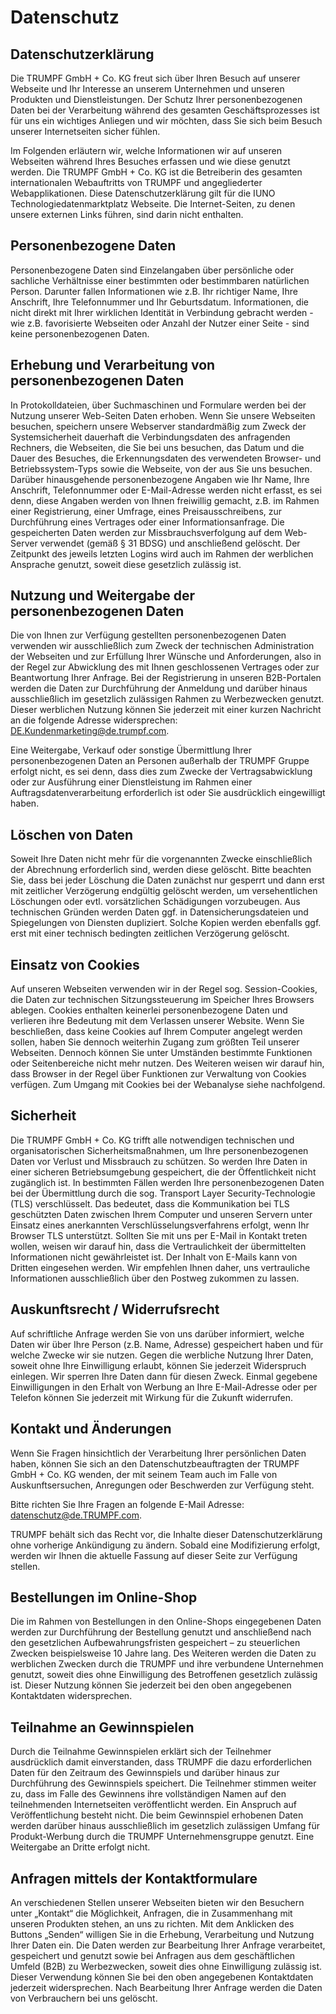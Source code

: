 # Datenschutz

## Datenschutzerklärung

Die TRUMPF GmbH + Co. KG freut sich über Ihren Besuch auf unserer Webseite und Ihr Interesse an unserem Unternehmen und unseren Produkten und Dienstleistungen. Der Schutz Ihrer personenbezogenen Daten bei der Verarbeitung während des gesamten Geschäftsprozesses ist für uns ein wichtiges Anliegen und wir möchten, dass Sie sich beim Besuch unserer Internetseiten sicher fühlen.

Im Folgenden erläutern wir, welche Informationen wir auf unseren Webseiten während Ihres Besuches erfassen und wie diese genutzt werden. Die TRUMPF GmbH + Co. KG ist die Betreiberin des gesamten internationalen Webauftritts von TRUMPF und angegliederter Webapplikationen. Diese Datenschutzerklärung gilt für die IUNO Technologiedatenmarktplatz Webseite. Die Internet-Seiten, zu denen unsere externen Links führen, sind darin nicht enthalten.

## Personenbezogene Daten

Personenbezogene Daten sind Einzelangaben über persönliche oder sachliche Verhältnisse einer bestimmten oder bestimmbaren natürlichen Person. Darunter fallen Informationen wie z.B. Ihr richtiger Name, Ihre Anschrift, Ihre Telefonnummer und Ihr Geburtsdatum. Informationen, die nicht direkt mit Ihrer wirklichen Identität in Verbindung gebracht werden - wie z.B. favorisierte Webseiten oder Anzahl der Nutzer einer Seite - sind keine personenbezogenen Daten.

## Erhebung und Verarbeitung von personenbezogenen Daten

In Protokolldateien, über Suchmaschinen und Formulare werden bei der Nutzung unserer Web-Seiten Daten erhoben. Wenn Sie unsere Webseiten besuchen, speichern unsere Webserver standardmäßig zum Zweck der Systemsicherheit dauerhaft die Verbindungsdaten des anfragenden Rechners, die Webseiten, die Sie bei uns besuchen, das Datum und die Dauer des Besuches, die Erkennungsdaten des verwendeten Browser- und Betriebssystem-Typs sowie die Webseite, von der aus Sie uns besuchen. Darüber hinausgehende personenbezogene Angaben wie Ihr Name, Ihre Anschrift, Telefonnummer oder E-Mail-Adresse werden nicht erfasst, es sei denn, diese Angaben werden von Ihnen freiwillig gemacht, z.B. im Rahmen einer Registrierung, einer Umfrage, eines Preisausschreibens, zur Durchführung eines Vertrages oder einer Informationsanfrage. Die gespeicherten Daten werden zur Missbrauchsverfolgung auf dem Web-Server verwendet (gemäß § 31 BDSG) und anschließend gelöscht. Der Zeitpunkt des jeweils letzten Logins wird auch im Rahmen der werblichen Ansprache genutzt, soweit diese gesetzlich zulässig ist.

## Nutzung und Weitergabe der personenbezogenen Daten

Die von Ihnen zur Verfügung gestellten personenbezogenen Daten verwenden wir ausschließlich zum Zweck der technischen Administration der Webseiten und zur Erfüllung Ihrer Wünsche und Anforderungen, also in der Regel zur Abwicklung des mit Ihnen geschlossenen Vertrages oder zur Beantwortung Ihrer Anfrage. Bei der Registrierung in unseren B2B-Portalen werden die Daten zur Durchführung der Anmeldung und darüber hinaus ausschließlich im gesetzlich zulässigen Rahmen zu Werbezwecken genutzt. Dieser werblichen Nutzung können Sie jederzeit mit einer kurzen Nachricht an die folgende Adresse widersprechen: DE.Kundenmarketing@de.trumpf.com.

Eine Weitergabe, Verkauf oder sonstige Übermittlung Ihrer personenbezogenen Daten an Personen außerhalb der TRUMPF Gruppe erfolgt nicht, es sei denn, dass dies zum Zwecke der Vertragsabwicklung oder zur Ausführung einer Dienstleistung im Rahmen einer Auftragsdatenverarbeitung erforderlich ist oder Sie ausdrücklich eingewilligt haben.

## Löschen von Daten

Soweit Ihre Daten nicht mehr für die vorgenannten Zwecke einschließlich der Abrechnung erforderlich sind, werden diese gelöscht. Bitte beachten Sie, dass bei jeder Löschung die Daten zunächst nur gesperrt und dann erst mit zeitlicher Verzögerung endgültig gelöscht werden, um versehentlichen Löschungen oder evtl. vorsätzlichen Schädigungen vorzubeugen. Aus technischen Gründen werden Daten ggf. in Datensicherungsdateien und Spiegelungen von Diensten dupliziert. Solche Kopien werden ebenfalls ggf. erst mit einer technisch bedingten zeitlichen Verzögerung gelöscht.

## Einsatz von Cookies

Auf unseren Webseiten verwenden wir in der Regel sog. Session-Cookies, die Daten zur technischen Sitzungssteuerung im Speicher Ihres Browsers ablegen. Cookies enthalten keinerlei personenbezogene Daten und verlieren ihre Bedeutung mit dem Verlassen unserer Website. Wenn Sie beschließen, dass keine Cookies auf Ihrem Computer angelegt werden sollen, haben Sie dennoch weiterhin Zugang zum größten Teil unserer Webseiten. Dennoch können Sie unter Umständen bestimmte Funktionen oder Seitenbereiche nicht mehr nutzen. Des Weiteren weisen wir darauf hin, dass Browser in der Regel über Funktionen zur Verwaltung von Cookies verfügen. Zum Umgang mit Cookies bei der Webanalyse siehe nachfolgend.

## Sicherheit

Die TRUMPF GmbH + Co. KG trifft alle notwendigen technischen und organisatorischen Sicherheitsmaßnahmen, um Ihre personenbezogenen Daten vor Verlust und Missbrauch zu schützen. So werden Ihre Daten in einer sicheren Betriebsumgebung gespeichert, die der Öffentlichkeit nicht zugänglich ist. In bestimmten Fällen werden Ihre personenbezogenen Daten bei der Übermittlung durch die sog. Transport Layer Security-Technologie (TLS) verschlüsselt. Das bedeutet, dass die Kommunikation bei TLS geschützten Daten zwischen Ihrem Computer und unseren Servern unter Einsatz eines anerkannten Verschlüsselungsverfahrens erfolgt, wenn Ihr Browser TLS unterstützt. 
Sollten Sie mit uns per E-Mail in Kontakt treten wollen, weisen wir darauf hin, dass die Vertraulichkeit der übermittelten Informationen nicht gewährleistet ist. Der Inhalt von E-Mails kann von Dritten eingesehen werden. Wir empfehlen Ihnen daher, uns vertrauliche Informationen ausschließlich über den Postweg zukommen zu lassen.

## Auskunftsrecht / Widerrufsrecht

Auf schriftliche Anfrage werden Sie von uns darüber informiert, welche Daten wir über Ihre Person (z.B. Name, Adresse) gespeichert haben und für welche Zwecke wir sie nutzen. Gegen die werbliche Nutzung Ihrer Daten, soweit ohne Ihre Einwilligung erlaubt, können Sie jederzeit Widerspruch einlegen. Wir sperren Ihre Daten dann für diesen Zweck. Einmal gegebene Einwilligungen in den Erhalt von Werbung an Ihre E-Mail-Adresse oder per Telefon können Sie jederzeit mit Wirkung für die Zukunft widerrufen.

## Kontakt und Änderungen

Wenn Sie Fragen hinsichtlich der Verarbeitung Ihrer persönlichen Daten haben, können Sie sich an den Datenschutzbeauftragten der TRUMPF GmbH + Co. KG wenden, der mit seinem Team auch im Falle von Auskunftsersuchen, Anregungen oder Beschwerden zur Verfügung steht.

Bitte richten Sie Ihre Fragen an folgende E-Mail Adresse: datenschutz@de.TRUMPF.com.

TRUMPF behält sich das Recht vor, die Inhalte dieser Datenschutzerklärung ohne vorherige Ankündigung zu ändern. Sobald eine Modifizierung erfolgt, werden wir Ihnen die aktuelle Fassung auf dieser Seite zur Verfügung stellen.

## Bestellungen im Online-Shop

Die im Rahmen von Bestellungen in den Online-Shops eingegebenen Daten werden zur Durchführung der Bestellung genutzt und anschließend nach den gesetzlichen Aufbewahrungsfristen gespeichert – zu steuerlichen Zwecken beispielsweise 10 Jahre lang. Des Weiteren werden die Daten zu werblichen Zwecken durch die TRUMPF und ihre verbundene Unternehmen genutzt, soweit dies ohne Einwilligung des Betroffenen gesetzlich zulässig ist. Dieser Nutzung können Sie jederzeit bei den oben angegebenen Kontaktdaten widersprechen.

## Teilnahme an Gewinnspielen

Durch die Teilnahme Gewinnspielen erklärt sich der Teilnehmer ausdrücklich damit einverstanden, dass TRUMPF die dazu erforderlichen Daten für den Zeitraum des Gewinnspiels und darüber hinaus zur Durchführung des Gewinnspiels speichert. Die Teilnehmer stimmen weiter zu, dass im Falle des Gewinnens ihre vollständigen Namen auf den teilnehmenden Internetseiten veröffentlicht werden. Ein Anspruch auf Veröffentlichung besteht nicht. Die beim Gewinnspiel erhobenen Daten werden darüber hinaus ausschließlich im gesetzlich zulässigen Umfang für Produkt-Werbung durch die TRUMPF Unternehmensgruppe genutzt. Eine Weitergabe an Dritte erfolgt nicht.

## Anfragen mittels der Kontaktformulare

An verschiedenen Stellen unserer Webseiten bieten wir den Besuchern unter „Kontakt“ die Möglichkeit, Anfragen, die in Zusammenhang mit unseren Produkten stehen, an uns zu richten. Mit dem Anklicken des Buttons „Senden“ willigen Sie in die Erhebung, Verarbeitung und Nutzung Ihrer Daten ein. Die Daten werden zur Bearbeitung Ihrer Anfrage verarbeitet, gespeichert und genutzt sowie bei Anfragen aus dem geschäftlichen Umfeld (B2B) zu Werbezwecken, soweit dies ohne Einwilligung zulässig ist. Dieser Verwendung können Sie bei den oben angegebenen Kontaktdaten jederzeit widersprechen. Nach Bearbeitung Ihrer Anfrage werden die Daten von Verbrauchern bei uns gelöscht.

